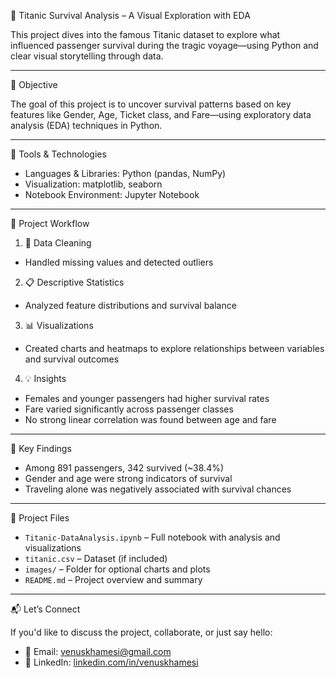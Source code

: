 🚢 Titanic Survival Analysis – A Visual Exploration with EDA

This project dives into the famous Titanic dataset to explore what influenced passenger survival during the tragic voyage—using Python and clear visual storytelling through data.

---
 🎯 Objective

The goal of this project is to uncover survival patterns based on key features like Gender, Age, Ticket class, and Fare—using exploratory data analysis (EDA) techniques in Python.

---

🧰 Tools & Technologies

- Languages & Libraries: Python (pandas, NumPy)  
- Visualization: matplotlib, seaborn  
- Notebook Environment: Jupyter Notebook  

---

🧪 Project Workflow

1. 🧹 Data Cleaning  
- Handled missing values and detected outliers  

2. 📋 Descriptive Statistics  
- Analyzed feature distributions and survival balance  

3. 📊 Visualizations  
- Created charts and heatmaps to explore relationships between variables and survival outcomes  

4. 💡 Insights  
- Females and younger passengers had higher survival rates  
- Fare varied significantly across passenger classes  
- No strong linear correlation was found between age and fare  

---

🧠 Key Findings

- Among 891 passengers, 342 survived (~38.4%)  
- Gender and age were strong indicators of survival  
- Traveling alone was negatively associated with survival chances  

---

📎 Project Files

- `Titanic-DataAnalysis.ipynb` – Full notebook with analysis and visualizations  
- `titanic.csv` – Dataset (if included)  
- `images/` – Folder for optional charts and plots  
- `README.md` – Project overview and summary  

---

📬 Let’s Connect

If you'd like to discuss the project, collaborate, or just say hello:

- 📧 Email: venuskhamesi@gmail.com  
- 💼 LinkedIn: [linkedin.com/in/venuskhamesi](https://www.linkedin.com/in/venuskhamesi/)
